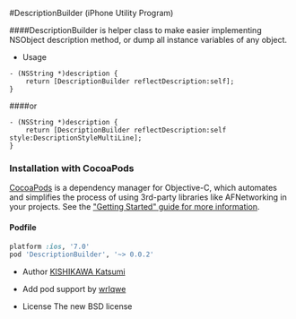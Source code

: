 
#DescriptionBuilder (iPhone Utility Program)

####DescriptionBuilder is helper class to make easier implementing NSObject description method, or dump all instance variables of any object. 

* Usage
```
- (NSString *)description {
    return [DescriptionBuilder reflectDescription:self];
}
```
####or
```
- (NSString *)description {
    return [DescriptionBuilder reflectDescription:self style:DescriptionStyleMultiLine];
}
```
### Installation with CocoaPods

[CocoaPods](http://cocoapods.org) is a dependency manager for Objective-C, which automates and simplifies the process of using 3rd-party libraries like AFNetworking in your projects. See the ["Getting Started" guide for more information](https://github.com/AFNetworking/AFNetworking/wiki/Getting-Started-with-AFNetworking).

#### Podfile

```ruby
platform :ios, '7.0'
pod 'DescriptionBuilder', '~> 0.0.2'
```
* Author [KISHIKAWA Katsumi](http://d.hatena.ne.jp/KishikawaKatsumi/)

* Add pod support by [wrlqwe](https://www.github.com/wrlqwe)
* License
The new BSD license
